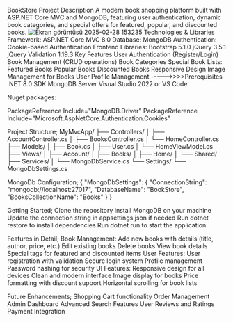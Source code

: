 BookStore Project
Description
A modern book shopping platform built with ASP.NET Core MVC and MongoDB, featuring user authentication, dynamic book categories, and special offers for featured, popular, and discounted books.
![Ekran görüntüsü 2025-02-28 153235](https://github.com/user-attachments/assets/2eacc025-6583-40f6-a527-f3ab5b945bd7)
Technologies & Libraries
Framework: ASP.NET Core MVC 8.0
Database: MongoDB
Authentication: Cookie-based Authentication
Frontend Libraries:
Bootstrap 5.1.0
jQuery 3.5.1
jQuery Validation 1.19.3
Key Features
User Authentication (Register/Login)
Book Management (CRUD operations)
Book Categories
Special Book Lists:
Featured Books
Popular Books
Discounted Books
Responsive Design
Image Management for Books
User Profile Management
----->>>>Prerequisites
.NET 8.0 SDK
MongoDB Server
Visual Studio 2022 or VS Code


Nuget packages:

PackageReference Include="MongoDB.Driver" 
PackageReference Include="Microsoft.AspNetCore.Authentication.Cookies" 

Project Structure;
MyMvcApp/
├── Controllers/
│   ├── AccountController.cs
│   ├── BooksController.cs
│   └── HomeController.cs
├── Models/
│   ├── Book.cs
│   ├── User.cs
│   └── HomeViewModel.cs
├── Views/
│   ├── Account/
│   ├── Books/
│   ├── Home/
│   └── Shared/
├── Services/
│   └── MongoDbService.cs
└── Settings/
    └── MongoDbSettings.cs 

MongoDb Configuration;
{
  "MongoDbSettings": {
    "ConnectionString": "mongodb://localhost:27017",
    "DatabaseName": "BookStore",
    "BooksCollectionName": "Books"
  }
}


Getting Started;
Clone the repository
Install MongoDB on your machine
Update the connection string in appsettings.json if needed
Run dotnet restore to install dependencies
Run dotnet run to start the application

Features in Detail;
Book Management:
Add new books with details (title, author, price, etc.)
Edit existing books
Delete books
View book details
Special tags for featured and discounted items
User Features:
User registration with validation
Secure login system
Profile management
Password hashing for security
UI Features:
Responsive design for all devices
Clean and modern interface
Image display for books
Price formatting with discount support
Horizontal scrolling for book lists


Future Enhancements;
Shopping Cart functionality
Order Management
Admin Dashboard
Advanced Search Features
User Reviews and Ratings
Payment Integration
